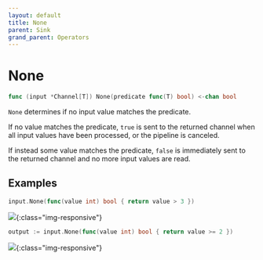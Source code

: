```yaml
---
layout: default
title: None
parent: Sink
grand_parent: Operators
---
```


<h1>None</h1>

```go
func (input *Channel[T]) None(predicate func(T) bool) <-chan bool
```

`None` determines if no input value matches the predicate.

If no value matches the predicate, `true` is sent to the returned channel when all input values have been processed, or the pipeline is canceled.

If instead some value matches the predicate, `false` is immediately sent to the returned channel and no more input values are read.

<h2>Examples</h2>

```go
input.None(func(value int) bool { return value > 3 })
```
![](/assets/images/diagrams/sink/none-1.svg){:class="img-responsive"}

```go
output := input.None(func(value int) bool { return value >= 2 })
```
![](/assets/images/diagrams/sink/none-2.svg){:class="img-responsive"}